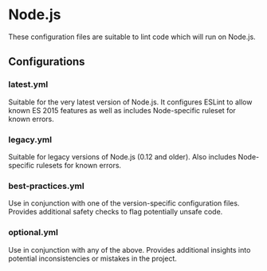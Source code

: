 # Node.js

These configuration files are suitable to lint code which will run on Node.js.

## Configurations

### latest.yml

Suitable for the very latest version of Node.js. It configures ESLint to allow known ES 2015 features as well as includes Node-specific ruleset for known errors.

### legacy.yml

Suitable for legacy versions of Node.js (0.12 and older). Also includes Node-specific rulesets for known errors.

### best-practices.yml

Use in conjunction with one of the version-specific configuration files. Provides additional safety checks to flag potentially unsafe code.

### optional.yml

Use in conjunction with any of the above. Provides additional insights into potential inconsistencies or mistakes in the project.
